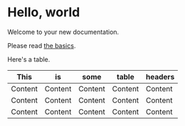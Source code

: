 # Hello, world

Welcome to your new documentation.

Please read [the basics](markdown-documentation-basics).

Here's a table.

|This|is|some|table|headers|
|---|---|---|---|---|
|Content|Content|Content|Content|Content|
|Content|Content|Content|Content|Content|
|Content|Content|Content|Content|Content|
